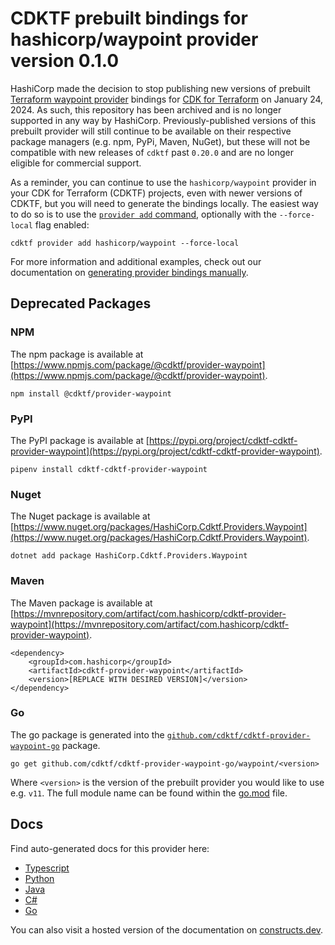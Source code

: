 # CDKTF prebuilt bindings for hashicorp/waypoint provider version 0.1.0

HashiCorp made the decision to stop publishing new versions of prebuilt [Terraform waypoint provider](https://registry.terraform.io/providers/hashicorp/waypoint/0.1.0) bindings for [CDK for Terraform](https://cdk.tf) on January 24, 2024. As such, this repository has been archived and is no longer supported in any way by HashiCorp. Previously-published versions of this prebuilt provider will still continue to be available on their respective package managers (e.g. npm, PyPi, Maven, NuGet), but these will not be compatible with new releases of `cdktf` past `0.20.0` and are no longer eligible for commercial support.

As a reminder, you can continue to use the `hashicorp/waypoint` provider in your CDK for Terraform (CDKTF) projects, even with newer versions of CDKTF, but you will need to generate the bindings locally. The easiest way to do so is to use the [`provider add` command](https://developer.hashicorp.com/terraform/cdktf/cli-reference/commands#provider-add), optionally with the `--force-local` flag enabled:

`cdktf provider add hashicorp/waypoint --force-local`

For more information and additional examples, check out our documentation on [generating provider bindings manually](https://cdk.tf/imports).

## Deprecated Packages

### NPM

The npm package is available at [https://www.npmjs.com/package/@cdktf/provider-waypoint](https://www.npmjs.com/package/@cdktf/provider-waypoint).

`npm install @cdktf/provider-waypoint`

### PyPI

The PyPI package is available at [https://pypi.org/project/cdktf-cdktf-provider-waypoint](https://pypi.org/project/cdktf-cdktf-provider-waypoint).

`pipenv install cdktf-cdktf-provider-waypoint`

### Nuget

The Nuget package is available at [https://www.nuget.org/packages/HashiCorp.Cdktf.Providers.Waypoint](https://www.nuget.org/packages/HashiCorp.Cdktf.Providers.Waypoint).

`dotnet add package HashiCorp.Cdktf.Providers.Waypoint`

### Maven

The Maven package is available at [https://mvnrepository.com/artifact/com.hashicorp/cdktf-provider-waypoint](https://mvnrepository.com/artifact/com.hashicorp/cdktf-provider-waypoint).

```
<dependency>
    <groupId>com.hashicorp</groupId>
    <artifactId>cdktf-provider-waypoint</artifactId>
    <version>[REPLACE WITH DESIRED VERSION]</version>
</dependency>
```

### Go

The go package is generated into the [`github.com/cdktf/cdktf-provider-waypoint-go`](https://github.com/cdktf/cdktf-provider-waypoint-go) package.

`go get github.com/cdktf/cdktf-provider-waypoint-go/waypoint/<version>`

Where `<version>` is the version of the prebuilt provider you would like to use e.g. `v11`. The full module name can be found
within the [go.mod](https://github.com/cdktf/cdktf-provider-waypoint-go/blob/main/waypoint/go.mod#L1) file.

## Docs

Find auto-generated docs for this provider here:

* [Typescript](./docs/API.typescript.md)
* [Python](./docs/API.python.md)
* [Java](./docs/API.java.md)
* [C#](./docs/API.csharp.md)
* [Go](./docs/API.go.md)

You can also visit a hosted version of the documentation on [constructs.dev](https://constructs.dev/packages/@cdktf/provider-waypoint).
